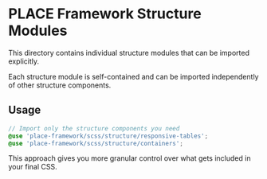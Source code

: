 # PLACE Framework Structure Modules

This directory contains individual structure modules that can be imported explicitly.

Each structure module is self-contained and can be imported independently of other structure components.

## Usage

```scss
// Import only the structure components you need
@use 'place-framework/scss/structure/responsive-tables';
@use 'place-framework/scss/structure/containers';
```

This approach gives you more granular control over what gets included in your final CSS.